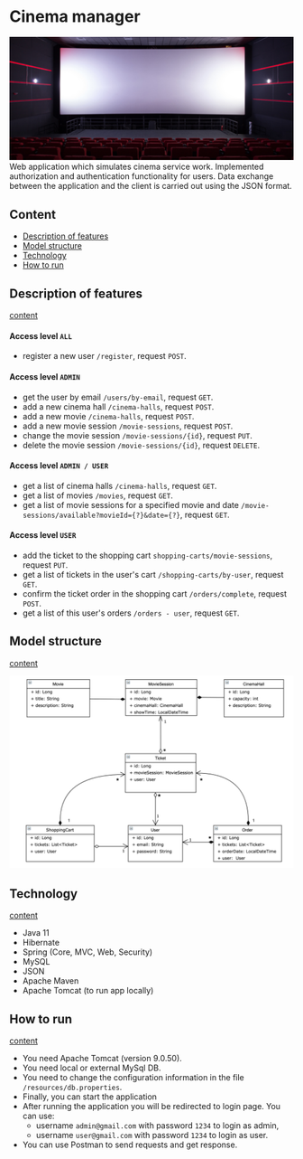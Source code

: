 # Cinema manager
![drawing](auxiliary/cover-photo.jpg)
Web application which simulates cinema service work. Implemented authorization and 
authentication functionality for users. Data exchange between the application and the client is carried out using 
the JSON format.

## <a id="content"></a>Content
- [Description of features](#description)
- [Model structure](#model-structure)
- [Technology](#technology)
- [How to run](#how-to-run)

## <a id="description"></a>Description of features
[content](#content)

#### Access level `ALL`
- register a new user `/register`, request `POST`.
#### Access level `ADMIN`
- get the user by email `/users/by-email`, request `GET`.
- add a new cinema hall `/cinema-halls`, request `POST`.
- add a new movie `/cinema-halls`, request `POST`.
- add a new movie session `/movie-sessions`, request `POST`.
- change the movie session `/movie-sessions/{id}`, request `PUT`.
- delete the movie session `/movie-sessions/{id}`, request `DELETE`.
#### Access level `ADMIN / USER`
- get a list of cinema halls `/cinema-halls`, request `GET`.
- get a list of movies `/movies`, request `GET`.
- get a list of movie sessions for a specified movie and date `/movie-sessions/available?movieId={?}&date={?}`, 
request `GET`.
#### Access level `USER`
- add the ticket to the shopping cart `shopping-carts/movie-sessions`, request `PUT`.
- get a list of tickets in the user's cart `/shopping-carts/by-user`, request `GET`.
- confirm the ticket order in the shopping cart `/orders/complete`, request `POST`.
- get a list of this user's orders `/orders - user`, request `GET`.

## <a id="model-structure"></a>Model structure
[content](#content)

![model structure](auxiliary/shema-photo.png)

## <a id="technology"></a>Technology
[content](#content)
- Java 11
- Hibernate
- Spring (Core, MVC, Web, Security)
- MySQL
- JSON
- Apache Maven
- Apache Tomcat (to run app locally)

## <a id="how-to-run"></a>How to run 
[content](#content)
- You need Apache Tomcat (version 9.0.50).
- You need local or external MySql DB.
- You need to change the configuration information in the file `/resources/db.properties`.
- Finally, you can start the application
- After running the application you will be redirected to login page. You can use:
    * username `admin@gmail.com` with password `1234` to login as admin,
    * username `user@gmail.com` with password `1234` to login as user.
- You can use Postman to send requests and get response.
